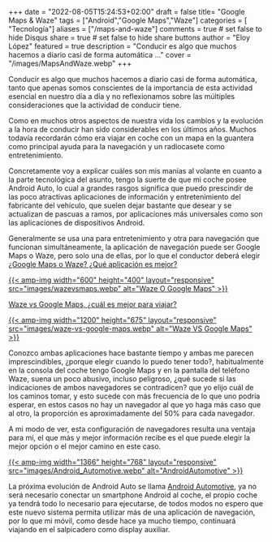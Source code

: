 +++
date = "2022-08-05T15:24:53+02:00"
draft = false
title= "Google Maps & Waze"
tags = ["Android","Google Maps","Waze"]
categories = [ "Tecnología"]
aliases = ["/maps-and-waze"]
comments = true	# set false to hide Disqus
share = true	# set false to hide share buttons
author = "Eloy López"
featured = true
description = "Conducir es algo que muchos hacemos a diario casi de forma automática ..."
cover = "/images/MapsAndWaze.webp"
+++

Conducir es algo que muchos hacemos a diario casi de forma automática, tanto que apenas somos conscientes de la importancia de esta actividad esencial en nuestro día a día y no reflexionamos sobre las múltiples consideraciones que la actividad de conducir tiene.

Como en muchos otros aspectos de nuestra vida los cambios y la evolución a la hora de conducir han sido considerables en los últimos años. Muchos todavía recordarán cómo era viajar en coche con un mapa en la guantera como principal ayuda para la navegación y un radiocasete como entretenimiento.

Concretamente voy a explicar cuáles son mis manías al volante en cuanto a la parte tecnológica del asunto, tengo la suerte de que mi coche posee Android Auto, lo cual a grandes rasgos significa que puedo prescindir de las poco atractivas aplicaciones de información y entretenimiento del fabricante del vehículo, que suelen dejar bastante que desear y se actualizan de pascuas a ramos, por aplicaciones más universales como son las aplicaciones de dispositivos Android.

Generalmente se usa una para entretenimiento y otra para navegación que funcionan simultáneamente, la aplicación de navegación puede ser Google Maps o Waze, pero solo una de ellas, por lo que el conductor deberá elegir [¿Google Maps o Waze? ¿Qué aplicación es mejor?](https://www.larazon.es/motor/20220801/ou25p35kunew5lkux66jn26zzu.html?outputType=amp)

[{{< amp-img width="600" height="400" layout="responsive" src="images/wazevsmaps.webp" alt="Waze O Google Maps" >}}](https://www.larazon.es/motor/20220801/ou25p35kunew5lkux66jn26zzu.html?outputType=amp)

[Waze vs Google Maps, ¿cuál es mejor para viajar?](https://computerhoy.com/reportajes/tecnologia/waze-vs-google-maps-cual-mejor-viajar-1111401)

[{{< amp-img width="1200" height="675" layout="responsive" src="images/waze-vs-google-maps.webp" alt="Waze VS Google Maps" >}}](https://computerhoy.com/reportajes/tecnologia/waze-vs-google-maps-cual-mejor-viajar-1111401)

Conozco ambas aplicaciones hace bastante tiempo y ambas me parecen imprescindibles, ¿porque elegir cuando lo puedo tener todo?, habitualmente en la consola del coche tengo Google Maps y en la pantalla del teléfono Waze, suena un poco abusivo, incluso peligroso, ¿qué sucede si las indicaciones de ambos navegadores se contradicen? que yo elijo cuál de los caminos tomar, y esto sucede con más frecuencia de lo que uno podría esperar, en estos casos no hay un navegador al que yo haga más caso que al otro, la proporción es aproximadamente del 50% para cada navegador.

A mi modo de ver, esta configuración de navegadores resulta una ventaja para mí, el que más y mejor información recibe es el que puede elegir la mejor opción o el mejor camino en este caso.

[{{< amp-img width="1366" height="768" layout="responsive" src="images/Android_Automotive.webp" alt="AndroidAutomotive" >}}](https://www.xataka.com/movilidad/software-coches-era-caos-que-llego-android-automotive)

La próxima evolución de Android Auto se llama [Android Automotive](https://www.xataka.com/movilidad/software-coches-era-caos-que-llego-android-automotive), ya no será necesario conectar un smartphone Android al coche, el propio coche ya tendrá todo lo necesario para ejecutarse, de todos modos no espero que este nuevo sistema permita utilizar más de una aplicación de navegación, por lo que mi móvil, como desde hace ya mucho tiempo, continuará viajando en el salpicadero como display auxiliar.
